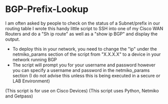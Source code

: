 # BGP-Prefix-Lookup

I am often asked by people to check on the status of a Subnet/prefix in our routing table
I wrote this handy little script to SSH into one of my Cisco WAN Routers and do a "Sh ip route" as well as a "show ip BGP"  and display the output.

- To deploy this in your network, you need to change the "ip" under the netmiko_params section of the script from "X.X.X.X" to a device in your network running BGP
- The script will prompt you for your username and password however you can specify a username and password in the netmiko_params section (I do not advise this unless this is being executed in a secure or LAB Environment)

(This script is for use on Cisco Devices)
(This script uses Python, Netmiko and Getpass)
